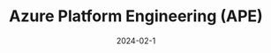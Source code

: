 ---
title: "Azure Platform Engineering (APE)"
date: 2024-02-1
externalUrl: "https://www.meetup.com/azure-platform-engineering/"
---